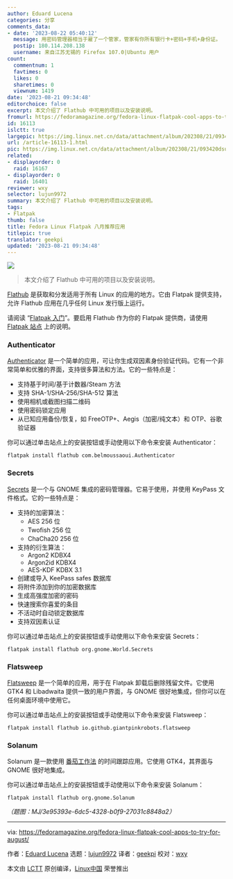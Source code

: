 ```yaml
---
author: Eduard Lucena
categories: 分享
comments_data:
- date: '2023-08-22 05:40:12'
  message: 用密码管理器相当于雇了一个管家，管家有你所有银行卡+密码+手机+身份证。
  postip: 180.114.208.138
  username: 来自江苏无锡的 Firefox 107.0|Ubuntu 用户
count:
  commentnum: 1
  favtimes: 0
  likes: 0
  sharetimes: 0
  viewnum: 1419
date: '2023-08-21 09:34:48'
editorchoice: false
excerpt: 本文介绍了 Flathub 中可用的项目以及安装说明。
fromurl: https://fedoramagazine.org/fedora-linux-flatpak-cool-apps-to-try-for-august/
id: 16113
islctt: true
largepic: https://img.linux.net.cn/data/attachment/album/202308/21/093420dsugs5cssmk5vu5w.jpg
url: /article-16113-1.html
pic: https://img.linux.net.cn/data/attachment/album/202308/21/093420dsugs5cssmk5vu5w.jpg.thumb.jpg
related:
- displayorder: 0
  raid: 16167
- displayorder: 0
  raid: 16401
reviewer: wxy
selector: lujun9972
summary: 本文介绍了 Flathub 中可用的项目以及安装说明。
tags:
- Flatpak
thumb: false
title: Fedora Linux Flatpak 八月推荐应用
titlepic: true
translator: geekpi
updated: '2023-08-21 09:34:48'
---
```


![](https://img.linux.net.cn/data/attachment/album/202308/21/093420dsugs5cssmk5vu5w.jpg)



> 
> 本文介绍了 Flathub 中可用的项目以及安装说明。
> 
> 
> 


[Flathub](https://flathub.org) 是获取和分发适用于所有 Linux 的应用的地方。它由 Flatpak 提供支持，允许 Flathub 应用在几乎任何 Linux 发行版上运行。


请阅读 “[Flatpak 入门](https://fedoramagazine.org/getting-started-flatpak/)”。要启用 Flathub 作为你的 Flatpak 提供商，请使用 [Flatpak 站点](https://flatpak.org/setup/Fedora) 上的说明。


### Authenticator


[Authenticator](https://flathub.org/apps/com.belmoussaoui.Authenticator) 是一个简单的应用，可让你生成双因素身份验证代码。它有一个非常简单和优雅的界面，支持很多算法和方法。它的一些特点是：


* 支持基于时间/基于计数器/Steam 方法
* 支持 SHA-1/SHA-256/SHA-512 算法
* 使用相机或截图扫描二维码
* 使用密码锁定应用
* 从已知应用备份/恢复，如 FreeOTP+、Aegis（加密/纯文本）和 OTP、谷歌验证器


你可以通过单击站点上的安装按钮或手动使用以下命令来安装 Authenticator：



```
flatpak install flathub com.belmoussaoui.Authenticator

```

### Secrets


[Secrets](https://flathub.org/apps/org.gnome.World.Secrets) 是一个与 GNOME 集成的密码管理器。它易于使用，并使用 KeyPass 文件格式。它的一些特点是：


* 支持的加密算法：
	+ AES 256 位
	+ Twofish 256 位
	+ ChaCha20 256 位
* 支持的衍生算法：
	+ Argon2 KDBX4
	+ Argon2id KDBX4
	+ AES-KDF KDBX 3.1
* 创建或导入 KeePass safes 数据库
* 将附件添加到你的加密数据库
* 生成高强度加密的密码
* 快速搜索你喜爱的条目
* 不活动时自动锁定数据库
* 支持双因素认证


你可以通过单击站点上的安装按钮或手动使用以下命令来安装 Secrets：



```
flatpak install flathub org.gnome.World.Secrets

```

### Flatsweep


[Flatsweep](https://flathub.org/apps/io.github.giantpinkrobots.flatsweep) 是一个简单的应用，用于在 Flatpak 卸载后删除残留文件。它使用 GTK4 和 Libadwaita 提供一致的用户界面，与 GNOME 很好地集成，但你可以在任何桌面环境中使用它。


你可以通过单击站点上的安装按钮或手动使用以下命令来安装 Flatsweep：



```
flatpak install flathub io.github.giantpinkrobots.flatsweep

```

### Solanum


Solanum 是一款使用 [番茄工作法](https://en.wikipedia.org/wiki/Pomodoro_Technique) 的时间跟踪应用。它使用 GTK4，其界面与 GNOME 很好地集成。


你可以通过单击站点上的安装按钮或手动使用以下命令来安装 Solanum：



```
flatpak install flathub org.gnome.Solanum

```

*（题图：MJ/3e95393e-6dc5-4328-b0f9-27031c8848a2）*




---


via: <https://fedoramagazine.org/fedora-linux-flatpak-cool-apps-to-try-for-august/>


作者：[Eduard Lucena](https://fedoramagazine.org/author/x3mboy/) 选题：[lujun9972](https://github.com/lujun9972) 译者：[geekpi](https://github.com/geekpi) 校对：[wxy](https://github.com/wxy)


本文由 [LCTT](https://github.com/LCTT/TranslateProject) 原创编译，[Linux中国](https://linux.cn/) 荣誉推出